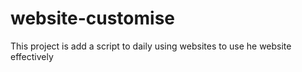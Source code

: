 # website-customise
This project is add a script to daily using websites to use he website effectively
